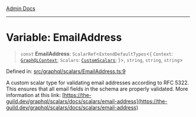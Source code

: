 [Admin Docs](/)

***

# Variable: EmailAddress

> `const` **EmailAddress**: `ScalarRef`\<`ExtendDefaultTypes`\<\{ `Context`: [`GraphQLContext`](../../../context/type-aliases/GraphQLContext.md); `Scalars`: [`CustomScalars`](../../type-aliases/CustomScalars.md); \}\>, `string`, `string`, `string`\>

Defined in: [src/graphql/scalars/EmailAddress.ts:9](https://github.com/gautam-divyanshu/talawa-api/blob/d8a8cac9e6df3a48d2412b7eda7ba90695bb5e35/src/graphql/scalars/EmailAddress.ts#L9)

A custom scalar type for validating email addresses according to RFC 5322.
This ensures that all email fields in the schema are properly validated.
More information at this link: [https://the-guild.dev/graphql/scalars/docs/scalars/email-address](https://the-guild.dev/graphql/scalars/docs/scalars/email-address)
